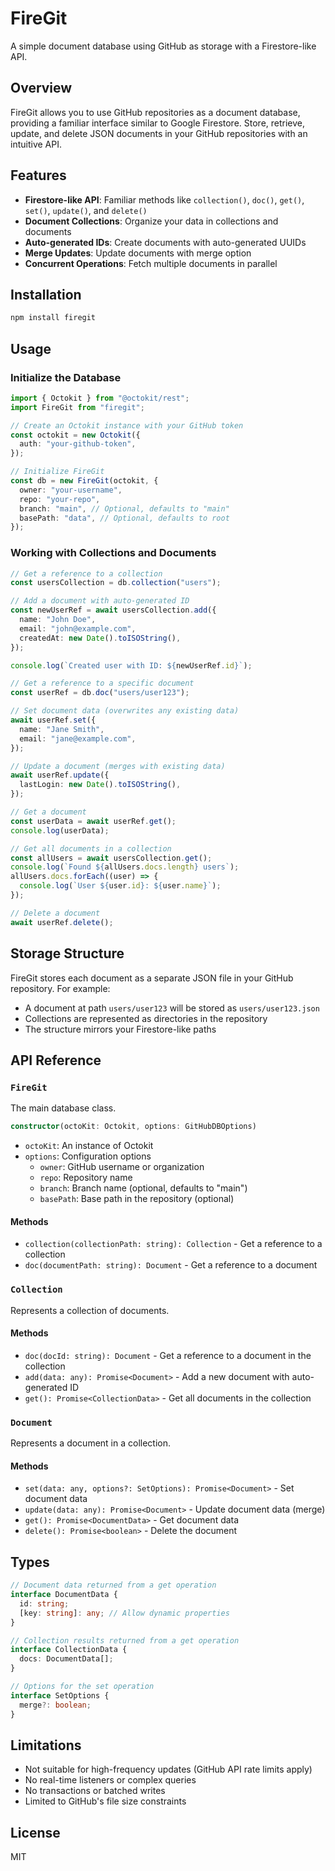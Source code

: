 # FireGit

A simple document database using GitHub as storage with a Firestore-like API.

## Overview

FireGit allows you to use GitHub repositories as a document database, providing a familiar interface similar to Google Firestore. Store, retrieve, update, and delete JSON documents in your GitHub repositories with an intuitive API.

## Features

- **Firestore-like API**: Familiar methods like `collection()`, `doc()`, `get()`, `set()`, `update()`, and `delete()`
- **Document Collections**: Organize your data in collections and documents
- **Auto-generated IDs**: Create documents with auto-generated UUIDs
- **Merge Updates**: Update documents with merge option
- **Concurrent Operations**: Fetch multiple documents in parallel

## Installation

```bash
npm install firegit
```

## Usage

### Initialize the Database

```typescript
import { Octokit } from "@octokit/rest";
import FireGit from "firegit";

// Create an Octokit instance with your GitHub token
const octokit = new Octokit({
  auth: "your-github-token",
});

// Initialize FireGit
const db = new FireGit(octokit, {
  owner: "your-username",
  repo: "your-repo",
  branch: "main", // Optional, defaults to "main"
  basePath: "data", // Optional, defaults to root
});
```

### Working with Collections and Documents

```typescript
// Get a reference to a collection
const usersCollection = db.collection("users");

// Add a document with auto-generated ID
const newUserRef = await usersCollection.add({
  name: "John Doe",
  email: "john@example.com",
  createdAt: new Date().toISOString(),
});

console.log(`Created user with ID: ${newUserRef.id}`);

// Get a reference to a specific document
const userRef = db.doc("users/user123");

// Set document data (overwrites any existing data)
await userRef.set({
  name: "Jane Smith",
  email: "jane@example.com",
});

// Update a document (merges with existing data)
await userRef.update({
  lastLogin: new Date().toISOString(),
});

// Get a document
const userData = await userRef.get();
console.log(userData);

// Get all documents in a collection
const allUsers = await usersCollection.get();
console.log(`Found ${allUsers.docs.length} users`);
allUsers.docs.forEach((user) => {
  console.log(`User ${user.id}: ${user.name}`);
});

// Delete a document
await userRef.delete();
```

## Storage Structure

FireGit stores each document as a separate JSON file in your GitHub repository. For example:

- A document at path `users/user123` will be stored as `users/user123.json`
- Collections are represented as directories in the repository
- The structure mirrors your Firestore-like paths

## API Reference

### `FireGit`

The main database class.

```typescript
constructor(octoKit: Octokit, options: GitHubDBOptions)
```

- `octoKit`: An instance of Octokit
- `options`: Configuration options
  - `owner`: GitHub username or organization
  - `repo`: Repository name
  - `branch`: Branch name (optional, defaults to "main")
  - `basePath`: Base path in the repository (optional)

#### Methods

- `collection(collectionPath: string): Collection` - Get a reference to a collection
- `doc(documentPath: string): Document` - Get a reference to a document

### `Collection`

Represents a collection of documents.

#### Methods

- `doc(docId: string): Document` - Get a reference to a document in the collection
- `add(data: any): Promise<Document>` - Add a new document with auto-generated ID
- `get(): Promise<CollectionData>` - Get all documents in the collection

### `Document`

Represents a document in a collection.

#### Methods

- `set(data: any, options?: SetOptions): Promise<Document>` - Set document data
- `update(data: any): Promise<Document>` - Update document data (merge)
- `get(): Promise<DocumentData>` - Get document data
- `delete(): Promise<boolean>` - Delete the document

## Types

```typescript
// Document data returned from a get operation
interface DocumentData {
  id: string;
  [key: string]: any; // Allow dynamic properties
}

// Collection results returned from a get operation
interface CollectionData {
  docs: DocumentData[];
}

// Options for the set operation
interface SetOptions {
  merge?: boolean;
}
```

## Limitations

- Not suitable for high-frequency updates (GitHub API rate limits apply)
- No real-time listeners or complex queries
- No transactions or batched writes
- Limited to GitHub's file size constraints

## License

MIT
